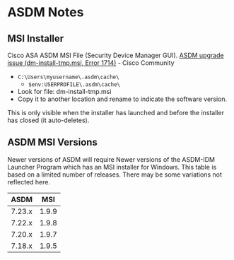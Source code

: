 # ASDM Notes

## MSI Installer

Cisco ASA ASDM MSI File (Security Device Manager GUI).
[ASDM upgrade issue (dm-install-tmp.msi, Error 1714)][1] - Cisco Community

* `C:\Users\myusername\.asdm\cache\`
  * `$env:USERPROFILE\.asdm\cache\`
* Look for file: dm-install-tmp.msi
* Copy it to another location and rename to indicate the software version.

This is only visible when the installer has launched and before the installer has closed (it auto-deletes).

## ASDM MSI Versions

Newer versions of ASDM will require Newer versions of the ASDM-IDM Launcher Program which has an MSI installer for Windows.
This table is based on a limited number of releases. There may be some variations not reflected here.

| ASDM | MSI |
|------|-----|
|7.23.x|1.9.9|
|7.22.x|1.9.8|
|7.20.x|1.9.7|
|7.18.x|1.9.5|

[1]: https://community.cisco.com/t5/other-security-subjects/asdm-upgrade-issue-dm-install-tmp-msi-error-1714/m-p/4673223#M150704
